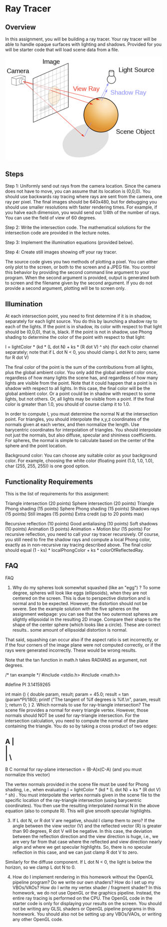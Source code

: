 # Ray Tracer #

## Overview ##
In this assignment, you will be building a ray tracer. Your ray tracer will be able to handle opaque surfaces with lighting and shadows. Provided for you will be starter code that will load scene data from a file.

![](a3_images/a3_image1.png)

## Steps ## 
Step 1: Uniformly send out rays from the camera location. Since the camera does not have to move, you can assume that its location is (0,0,0). You should use backwards ray tracing where rays are sent from the camera, one ray per pixel. The final images should be 640x480, but for debugging you should use smaller resolutions with faster rendering times. For example, if you halve each dimension, you would send out 1/4th of the number of rays. You can use the field of view of 60 degrees.

Step 2: Write the intersection code. The mathematical solutions for the intersection code are provided in the lecture notes.

Step 3: Implement the illumination equations (provided below).

Step 4: Create still images showing off your ray tracer.

The source code gives you two methods of plotting a pixel. You can either only plot to the screen, or both to the screen and a JPEG file. You control this behavior by providing the second command line argument to your program. When the second argument is provided, output is generated both to screen and the filename given by the second argument. If you do not provide a second argument, plotting will be to screen only.

## Illumination ## 
At each intersection point, you need to first determine if it is in shadow, separately for each light source. You do this by launching a shadow ray to each of the lights. If the point is in shadow, its color with respect to that light should be (0,0,0), that is, black. If the point is not in shadow, use Phong shading to determine the color of the point with respect to that light:

I = lightColor * (kd * (L dot N) + ks * (R dot V) ^ sh)       (for each color channel separately; note that if L dot N < 0, you should clamp L dot N to zero; same for R dot V)

The final color of the point is the sum of the contributions from all lights, plus the global ambient color. You only add the global ambient color once, regardless of how many lights the scene has, and regardless of how many lights are visible from the point. Note that it could happen that a point is in shadow with respect to all lights. In this case, the final color will be the global ambient color. Or a point could be in shadow with respect to some lights, but not others. Or, all lights may be visible from a point. If the final color is greater than 1.0, you should of course clamp it to 1.0.

In order to compute I, you must determine the normal N at the intersection point. For triangles, you should interpolate the x,y,z coordinates of the normals given at each vertex, and then normalize the length. Use barycentric coordinates for interpolation of triangles. You should interpolate not just the normals, but also diffuse, specular and shininess coefficients. For spheres, the normal is simple to calculate based on the center of the sphere and the point location.

Background color: You can choose any suitable color as your background color. For example, choosing the white color (floating point (1.0, 1.0, 1.0), char (255, 255, 255)) is one good option.

## Functionality Requirements ##
This is the list of requirements for this assignment:

Triangle intersection (20 points)
Sphere intersection (20 points)
Triangle Phong shading (15 points)
Sphere Phong shading (15 points)
Shadows rays (15 points)
Still images (15 points)
Extra credit (up to 20 points max)

Recursive reflection (10 points)
Good antialiasing (10 points)
Soft shadows (10 points)
Animation (5 points)
Animation + Motion blur (15 points)
For recursive reflection, you need to call your ray tracer recursively. Of course, you still need to fire the shadow rays and compute a local Phong color, exactly as in non-recursive ray tracing described above. The final color should equal (1 - ks) * localPhongColor + ks * colorOfReflectedRay.


## FAQ ##
FAQ
1. Why do my spheres look somewhat squashed (like an "egg") ?
To some degree, spheres will look like eggs (ellipsoids), when they are not centered on the screen. This is due to perspective distortion and is normal and to be expected. However, the distortion should not be severe. See the example solution with the five spheres on the assignment webpage: you can see that the two outermost spheres are slightly ellipsoidal in the resulting 2D image. Compare their shape to the shape of the center sphere (which looks like a circle). These are correct results.. some amount of ellipsoidal distortion is normal.

That said, squashing can occur also if the aspect ratio is set incorrectly, or if the four corners of the image plane were not computed correctly, or if the rays were generated incorrectly. These would be wrong results.

Note that the tan function in math.h takes RADIANS as argument, not degrees.

/* tan example */
#include <stdio.h>
#include <math.h>

#define PI 3.14159265

int main ()
{
  double param, result;
  param = 45.0;
  result = tan (param*PI/180);
  printf ("The tangent of %lf degrees is %lf.\n", param, result );
  return 0;
}
2. Which normals to use for ray-triangle intersection?
The scene file provides a normal for every triangle vertex. However, those normals should NOT be used for ray-triangle intersection. For the intersection calculation, you need to compute the normal of the plane containing the triangle. You do so by taking a cross product of two edges:

A
 |\
 | \
 |  \
 -----
B     C
normal for ray-plane intersection = (B-A)x(C-A) (and you must normalize this vector)

The vertex normals provided in the scene file must be used for Phong shading, i.e., when evaluating I = lightColor * (kd * (L dot N) + ks * (R dot V) ^ sh) . You must interpolate the vertex normals given in the scene file to the specific location of the ray-triangle intersection (using barycentric coordinates). You then use the resulting interpolated normal N in the above equation (also to compute R). This will give smooth specular highlights.

3. If L dot N, or R dot V are negative, should I clamp them to zero?
If the angle between the view vector (V) and the reflected vector (R) is greater than 90 degrees, R dot V will be negative. In this case, the deviation between the reflection direction and the view direction is huge, i.e., we are very far from that case where the reflected and view direction nearly align and where we get specular highlights. So, there is no specular reflection in this case, and we can just clamp R dot V to zero.

Similarly for the diffuse component. If L dot N < 0, the light is below the horizon, so we clamp L dot N to 0.

4. How do I implement rendering in this homework without the OpenGL pipeline program? Do we write our own shaders? How do I set up my VBOs/VAOs? How do I write my vertex shader / fragment shader?
In this homework, we do not use OpenGL or the graphics pipeline. Instead, the entire ray tracing is performed on the CPU. The OpenGL code in the starter code is only for displaying your results on the screen. You should not be writing any GLSL shaders or OpenGL pipeline programs in this homework. You should also not be setting up any VBOs/VAOs, or writing any other OpenGL code.
